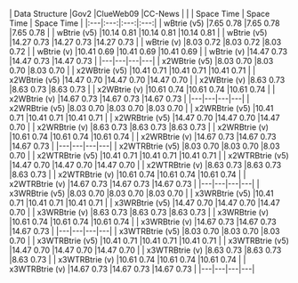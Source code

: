 | Data Structure |Gov2                   |ClueWeb09              |CC-News                |
|                | Space      Time | Space      Time | Space      Time |
|:---|:---:|:---:|:---:|
| wBtrie (v5) |7.65     0.78     |7.65     0.78     |7.65     0.78     |
| wBtrie (v5) |10.14    0.81     |10.14    0.81     |10.14    0.81     |
| wBtrie (v5) |14.27    0.73     |14.27    0.73     |14.27    0.73     |
| wBtrie (v) |8.03     0.72     |8.03     0.72     |8.03     0.72     |
| wBtrie (v) |10.41    0.69     |10.41    0.69     |10.41    0.69     |
| wBtrie (v) |14.47    0.73     |14.47    0.73     |14.47    0.73     |
|---|---|---|---|
| x2WBtrie (v5) |8.03     0.70     |8.03     0.70     |8.03     0.70     |
| x2WBtrie (v5) |10.41    0.71     |10.41    0.71     |10.41    0.71     |
| x2WBtrie (v5) |14.47    0.70     |14.47    0.70     |14.47    0.70     |
| x2WBtrie (v) |8.63     0.73     |8.63     0.73     |8.63     0.73     |
| x2WBtrie (v) |10.61    0.74     |10.61    0.74     |10.61    0.74     |
| x2WBtrie (v) |14.67    0.73     |14.67    0.73     |14.67    0.73     |
|---|---|---|---|
| x2WRBtrie (v5) |8.03     0.70     |8.03     0.70     |8.03     0.70     |
| x2WRBtrie (v5) |10.41    0.71     |10.41    0.71     |10.41    0.71     |
| x2WRBtrie (v5) |14.47    0.70     |14.47    0.70     |14.47    0.70     |
| x2WRBtrie (v) |8.63     0.73     |8.63     0.73     |8.63     0.73     |
| x2WRBtrie (v) |10.61    0.74     |10.61    0.74     |10.61    0.74     |
| x2WRBtrie (v) |14.67    0.73     |14.67    0.73     |14.67    0.73     |
|---|---|---|---|
| x2WTRBtrie (v5) |8.03     0.70     |8.03     0.70     |8.03     0.70     |
| x2WTRBtrie (v5) |10.41    0.71     |10.41    0.71     |10.41    0.71     |
| x2WTRBtrie (v5) |14.47    0.70     |14.47    0.70     |14.47    0.70     |
| x2WTRBtrie (v) |8.63     0.73     |8.63     0.73     |8.63     0.73     |
| x2WTRBtrie (v) |10.61    0.74     |10.61    0.74     |10.61    0.74     |
| x2WTRBtrie (v) |14.67    0.73     |14.67    0.73     |14.67    0.73     |
|---|---|---|---|
| x3WRBtrie (v5) |8.03     0.70     |8.03     0.70     |8.03     0.70     |
| x3WRBtrie (v5) |10.41    0.71     |10.41    0.71     |10.41    0.71     |
| x3WRBtrie (v5) |14.47    0.70     |14.47    0.70     |14.47    0.70     |
| x3WRBtrie (v) |8.63     0.73     |8.63     0.73     |8.63     0.73     |
| x3WRBtrie (v) |10.61    0.74     |10.61    0.74     |10.61    0.74     |
| x3WRBtrie (v) |14.67    0.73     |14.67    0.73     |14.67    0.73     |
|---|---|---|---|
| x3WTRBtrie (v5) |8.03     0.70     |8.03     0.70     |8.03     0.70     |
| x3WTRBtrie (v5) |10.41    0.71     |10.41    0.71     |10.41    0.71     |
| x3WTRBtrie (v5) |14.47    0.70     |14.47    0.70     |14.47    0.70     |
| x3WTRBtrie (v) |8.63     0.73     |8.63     0.73     |8.63     0.73     |
| x3WTRBtrie (v) |10.61    0.74     |10.61    0.74     |10.61    0.74     |
| x3WTRBtrie (v) |14.67    0.73     |14.67    0.73     |14.67    0.73     |
|---|---|---|---|
